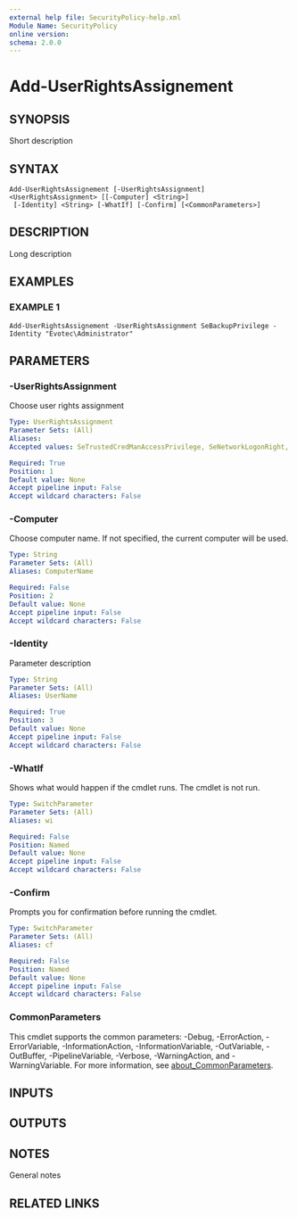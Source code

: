 ```yaml
---
external help file: SecurityPolicy-help.xml
Module Name: SecurityPolicy
online version:
schema: 2.0.0
---
```


# Add-UserRightsAssignement

## SYNOPSIS
Short description

## SYNTAX

```
Add-UserRightsAssignement [-UserRightsAssignment] <UserRightsAssignment> [[-Computer] <String>]
 [-Identity] <String> [-WhatIf] [-Confirm] [<CommonParameters>]
```

## DESCRIPTION
Long description

## EXAMPLES

### EXAMPLE 1
```
Add-UserRightsAssignement -UserRightsAssignment SeBackupPrivilege -Identity "Evotec\Administrator"
```

## PARAMETERS

### -UserRightsAssignment
Choose user rights assignment

```yaml
Type: UserRightsAssignment
Parameter Sets: (All)
Aliases:
Accepted values: SeTrustedCredManAccessPrivilege, SeNetworkLogonRight, SeTcbPrivilege, SeMachineAccountPrivilege, SeIncreaseQuotaPrivilege, SeInteractiveLogonRight, SeRemoteInteractiveLogonRight, SeBackupPrivilege, SeChangeNotifyPrivilege, SeSystemtimePrivilege, SeTimeZonePrivilege, SeCreatePagefilePrivilege, SeCreateTokenPrivilege, SeCreateGlobalPrivilege, SeCreatePermanentPrivilege, SeCreateSymbolicLinkPrivilege, SeDebugPrivilege, SeDenyNetworkLogonRight, SeDenyBatchLogonRight, SeDenyServiceLogonRight, SeDenyInteractiveLogonRight, SeDenyRemoteInteractiveLogonRight, SeEnableDelegationPrivilege, SeRemoteShutdownPrivilege, SeAuditPrivilege, SeImpersonatePrivilege, SeIncreaseWorkingSetPrivilege, SeIncreaseBasePriorityPrivilege, SeLoadDriverPrivilege, SeLockMemoryPrivilege, SeBatchLogonRight, SeServiceLogonRight, SeSecurityPrivilege, SeRelabelPrivilege, SeSystemEnvironmentPrivilege, SeDelegateSessionUserImpersonatePrivilege, SeManageVolumePrivilege, SeProfileSingleProcessPrivilege, SeSystemProfilePrivilege, SeUndockPrivilege, SeAssignPrimaryTokenPrivilege, SeRestorePrivilege, SeShutdownPrivilege, SeSyncAgentPrivilege, SeTakeOwnershipPrivilege

Required: True
Position: 1
Default value: None
Accept pipeline input: False
Accept wildcard characters: False
```

### -Computer
Choose computer name.
If not specified, the current computer will be used.

```yaml
Type: String
Parameter Sets: (All)
Aliases: ComputerName

Required: False
Position: 2
Default value: None
Accept pipeline input: False
Accept wildcard characters: False
```

### -Identity
Parameter description

```yaml
Type: String
Parameter Sets: (All)
Aliases: UserName

Required: True
Position: 3
Default value: None
Accept pipeline input: False
Accept wildcard characters: False
```

### -WhatIf
Shows what would happen if the cmdlet runs.
The cmdlet is not run.

```yaml
Type: SwitchParameter
Parameter Sets: (All)
Aliases: wi

Required: False
Position: Named
Default value: None
Accept pipeline input: False
Accept wildcard characters: False
```

### -Confirm
Prompts you for confirmation before running the cmdlet.

```yaml
Type: SwitchParameter
Parameter Sets: (All)
Aliases: cf

Required: False
Position: Named
Default value: None
Accept pipeline input: False
Accept wildcard characters: False
```

### CommonParameters
This cmdlet supports the common parameters: -Debug, -ErrorAction, -ErrorVariable, -InformationAction, -InformationVariable, -OutVariable, -OutBuffer, -PipelineVariable, -Verbose, -WarningAction, and -WarningVariable. For more information, see [about_CommonParameters](http://go.microsoft.com/fwlink/?LinkID=113216).

## INPUTS

## OUTPUTS

## NOTES
General notes

## RELATED LINKS

